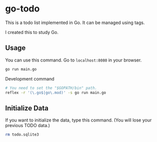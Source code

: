# go-todo

This is a todo list implemented in Go.
It can be managed using tags.



I created this to study Go.



## Usage

You can use this command.
Go to `localhost:8080` in your browser.

```bash
go run main.go
```



Development command

```bash
# You need to set the "$GOPATH/bin" path.
reflex -r '(\.go$|go\.mod)' -s go run main.go
```



## Initialize Data

If you want to initialize the data, type this command.
(You will lose your previous TODO data.)

```bash
rm todo.sqlite3
```



